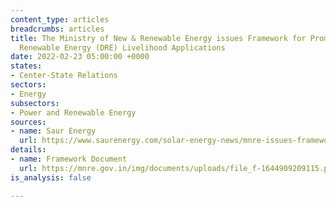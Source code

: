 ```yaml
---
content_type: articles
breadcrumbs: articles
title: The Ministry of New & Renewable Energy issues Framework for Promotion of Decentralised
  Renewable Energy (DRE) Livelihood Applications
date: 2022-02-23 05:00:00 +0000
states:
- Center-State Relations
sectors:
- Energy
subsectors:
- Power and Renewable Energy
sources:
- name: Saur Energy
  url: https://www.saurenergy.com/solar-energy-news/mnre-issues-framework-to-promote-decentralised-re-livelihood-app
details:
- name: Framework Document
  url: https://mnre.gov.in/img/documents/uploads/file_f-1644909209115.pdf
is_analysis: false

---
```

